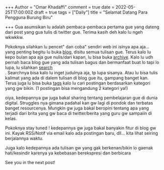 +++
Author = "Omar Khadaffi"
comment = true
date = 2022-05-25T17:00:00Z
draft = true
tags = ["Daily"]
title = "Selamat Datang Para Pengguna Burung Biru"

+++
Gua asumsikan lu adalah pembaca-pembaca pertama gue yang dateng dari post yang gua tulis di twitter gue. Terima kasih deh kalo lu ngeh wkwkkw.

Pokoknya silahkan lu pencet" dan coba" sendiri web ini isinya apa aja... yang penting begitu lu buka [blog](https://khadaffiomar.tech/blog/ "Blog"), disitu semua tulisan gue. Terus kalo lu kepo bulan apa aja gue nulis/dari kapan, lu bisa buka [archive](https://khadaffiomar.tech/archives/ "Archive "). Kalo lu udh pernah baca blog gue yang ada tulisan bagus dan bermanfaat buat lo tapi lo lupa, lu silahkan [search\
](https://khadaffiomar.tech/search/ "Search"). Searchnya bisa kalo lu inget judulnya aja, tp lupa sisanya. Atau lu bisa tulis kalimat yang ada di dalem tulisan di blog gue itu, gampang banget kan. Terus juga lu bisa buka [tags](https://khadaffiomar.tech/tags/ "Tags") kalo lu cari postingan berdasarkan kategori yang gw bikin. (1 postingan bisa mengandung 2 kategori ya!)

oiya, kedepannya gw juga bakal sharing tentang pembelajaran gue di dunia digital. Struggles nya gimana padahal kan gw lagi di pondok dan terbatas banget resourcenya. Mungkin gw juga bakal beropini tentang apa yang terjadi dari brita yang gw baca di twitter/berita yang guru gw sampaiin di kelas.

Pokoknya stay tuned ! kedepannya gw juga bakal banyakin fitur di blog gw ini. Kayak RSS/Notif via email kalo ada postingan baru, dll... kita lihat seiring berjalannya waktu. 

Juga kalo kedepannya ada tulisan gw yang gak berkenan/bikin lo gaenak hati/kesindir karenya ya kebebasan berekspresi dan berbicara

See you in the next post!